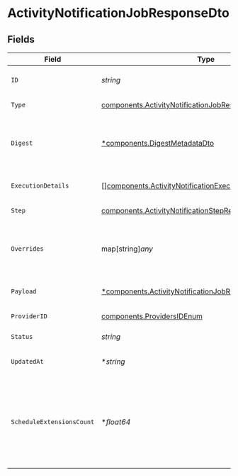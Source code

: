 # ActivityNotificationJobResponseDto


## Fields

| Field                                                                                                                                    | Type                                                                                                                                     | Required                                                                                                                                 | Description                                                                                                                              | Example                                                                                                                                  |
| ---------------------------------------------------------------------------------------------------------------------------------------- | ---------------------------------------------------------------------------------------------------------------------------------------- | ---------------------------------------------------------------------------------------------------------------------------------------- | ---------------------------------------------------------------------------------------------------------------------------------------- | ---------------------------------------------------------------------------------------------------------------------------------------- |
| `ID`                                                                                                                                     | *string*                                                                                                                                 | :heavy_check_mark:                                                                                                                       | Unique identifier of the job                                                                                                             |                                                                                                                                          |
| `Type`                                                                                                                                   | [components.ActivityNotificationJobResponseDtoType](../../models/components/activitynotificationjobresponsedtotype.md)                   | :heavy_check_mark:                                                                                                                       | Type of the job                                                                                                                          |                                                                                                                                          |
| `Digest`                                                                                                                                 | [*components.DigestMetadataDto](../../models/components/digestmetadatadto.md)                                                            | :heavy_minus_sign:                                                                                                                       | Optional digest for the job, including metadata and events                                                                               |                                                                                                                                          |
| `ExecutionDetails`                                                                                                                       | [][components.ActivityNotificationExecutionDetailResponseDto](../../models/components/activitynotificationexecutiondetailresponsedto.md) | :heavy_check_mark:                                                                                                                       | Execution details of the job                                                                                                             |                                                                                                                                          |
| `Step`                                                                                                                                   | [components.ActivityNotificationStepResponseDto](../../models/components/activitynotificationstepresponsedto.md)                         | :heavy_check_mark:                                                                                                                       | Step details of the job                                                                                                                  |                                                                                                                                          |
| `Overrides`                                                                                                                              | map[string]*any*                                                                                                                         | :heavy_minus_sign:                                                                                                                       | Optional context object for additional error details.                                                                                    | {<br/>"workflowId": "some_wf_id",<br/>"stepId": "some_wf_id"<br/>}                                                                       |
| `Payload`                                                                                                                                | [*components.ActivityNotificationJobResponseDtoPayload](../../models/components/activitynotificationjobresponsedtopayload.md)            | :heavy_minus_sign:                                                                                                                       | Optional payload for the job                                                                                                             |                                                                                                                                          |
| `ProviderID`                                                                                                                             | [components.ProvidersIDEnum](../../models/components/providersidenum.md)                                                                 | :heavy_check_mark:                                                                                                                       | Provider ID of the job                                                                                                                   |                                                                                                                                          |
| `Status`                                                                                                                                 | *string*                                                                                                                                 | :heavy_check_mark:                                                                                                                       | Status of the job                                                                                                                        |                                                                                                                                          |
| `UpdatedAt`                                                                                                                              | **string*                                                                                                                                | :heavy_minus_sign:                                                                                                                       | Updated time of the notification                                                                                                         |                                                                                                                                          |
| `ScheduleExtensionsCount`                                                                                                                | **float64*                                                                                                                               | :heavy_minus_sign:                                                                                                                       | The number of times the digest/delay job has been extended to align with the subscribers schedule                                        |                                                                                                                                          |